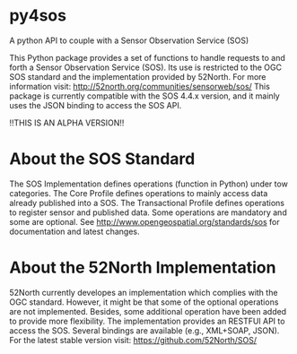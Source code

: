 # py4sos
A python API to couple with a Sensor Observation Service (SOS)

This Python package provides a set of functions to handle requests to and forth a Sensor Observation Service (SOS). Its use is restricted to the OGC SOS standard and the implementation provided by 52North. For more information visit: http://52north.org/communities/sensorweb/sos/
This package is currently compatible with the SOS 4.4.x version, and it mainly uses the JSON binding to access the SOS API.

!!THIS IS AN ALPHA VERSION!!


# About the SOS Standard

The SOS Implementation defines operations (function in Python) under tow categories. The Core Profile defines operations to mainly access data already published into a SOS. The Transactional Profile defines operations to register sensor and published data. Some operations are mandatory and some are optional. See http://www.opengeospatial.org/standards/sos for documentation and latest changes.

# About the  52North Implementation

52North currently developes an implementation which complies with the OGC standard. However, it might be that some of the optional operations are not implemented.  Besides, some additional operation have been added to provide more flexibility. The implementation provides an RESTFUl API to access the SOS. Several bindings are available (e.g., XML+SOAP, JSON). For the latest stable version visit: https://github.com/52North/SOS/
